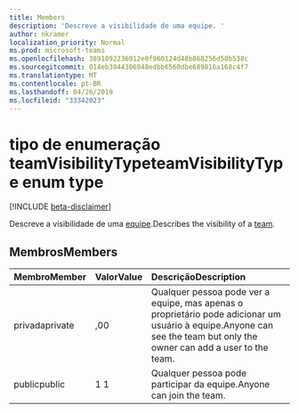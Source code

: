 ```yaml
---
title: Members
description: 'Descreve a visibilidade de uma equipe. '
author: nkramer
localization_priority: Normal
ms.prod: microsoft-teams
ms.openlocfilehash: 3891092236012e0f960124d48b868256d58b538c
ms.sourcegitcommit: 014eb3944306948edbb6560dbe689816a168c4f7
ms.translationtype: MT
ms.contentlocale: pt-BR
ms.lasthandoff: 04/26/2019
ms.locfileid: "33342023"
---
```

# <a name="teamvisibilitytype-enum-type"></a><span data-ttu-id="43e73-103">tipo de enumeração teamVisibilityType</span><span class="sxs-lookup"><span data-stu-id="43e73-103">teamVisibilityType enum type</span></span>

[!INCLUDE [beta-disclaimer](../../includes/beta-disclaimer.md)]

<span data-ttu-id="43e73-104">Descreve a visibilidade de uma [equipe](../resources/team.md).</span><span class="sxs-lookup"><span data-stu-id="43e73-104">Describes the visibility of a [team](../resources/team.md).</span></span> 

## <a name="members"></a><span data-ttu-id="43e73-105">Membros</span><span class="sxs-lookup"><span data-stu-id="43e73-105">Members</span></span>

| <span data-ttu-id="43e73-106">Membro</span><span class="sxs-lookup"><span data-stu-id="43e73-106">Member</span></span> | <span data-ttu-id="43e73-107">Valor</span><span class="sxs-lookup"><span data-stu-id="43e73-107">Value</span></span>| <span data-ttu-id="43e73-108">Descrição</span><span class="sxs-lookup"><span data-stu-id="43e73-108">Description</span></span> |
|:---------------|:--------|:----------|
|<span data-ttu-id="43e73-109">privada</span><span class="sxs-lookup"><span data-stu-id="43e73-109">private</span></span>|<span data-ttu-id="43e73-110">,0</span><span class="sxs-lookup"><span data-stu-id="43e73-110">0</span></span>|<span data-ttu-id="43e73-111">Qualquer pessoa pode ver a equipe, mas apenas o proprietário pode adicionar um usuário à equipe.</span><span class="sxs-lookup"><span data-stu-id="43e73-111">Anyone can see the team but only the owner can add a user to the team.</span></span>|
|<span data-ttu-id="43e73-112">public</span><span class="sxs-lookup"><span data-stu-id="43e73-112">public</span></span>|<span data-ttu-id="43e73-113">1 </span><span class="sxs-lookup"><span data-stu-id="43e73-113">1</span></span>|<span data-ttu-id="43e73-114">Qualquer pessoa pode participar da equipe.</span><span class="sxs-lookup"><span data-stu-id="43e73-114">Anyone can join the team.</span></span>|

